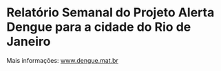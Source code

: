 Relatório Semanal do Projeto Alerta Dengue para a cidade do Rio de Janeiro
===========================================================

Mais informações: www.dengue.mat.br


















































